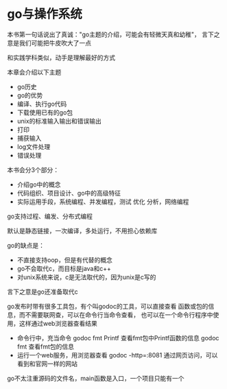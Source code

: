 # go与操作系统

本书第一句话说出了真诚："go主题的介绍，可能会有轻微天真和幼稚"，
言下之意是我们可能把牛皮吹大了一点

和实践学科类似，动手是理解最好的方式

本章会介绍以下主题

- go历史
- go的优势
- 编译、执行go代码
- 下载使用已有的go包
- unix的标准输入输出和错误输出
- 打印
- 捕获输入
- log文件处理
- 错误处理

本书会分3个部分：
- 介绍go中的概念
- 代码组织、项目设计、go中的高级特征
- 实际运用手段，系统编程、并发编程，测试 优化 分析，网络编程

go支持过程、编发、分布式编程

默认是静态链接，一次编译，多处运行，不用担心依赖库

go的缺点是：
- 不直接支持oop，但是有代替的概念
- go不会取代c，而目标是java和c++
- 对unix系统来说，c是无法取代的，因为unix是c写的

言下之意是go还准备取代c

go发布时带有很多工具包，有个叫godoc的工具，可以直接查看
函数或包的信息，而不需要联网查，可以在命令行当命令查看，
也可以在一个命令行程序中使用，这样通过web浏览器查看结果
- 命令行中，充当命令
    godoc fmt Printf 查看fmt包中Printf函数的信息
    godoc fmt 查看fmt包的信息
- 运行一个web服务，用浏览器查看
    godoc -http=:8081 通过网页访问，可以看到和官网一样的网站

go不太注重源码的文件名，main函数是入口，一个项目只能有一个

